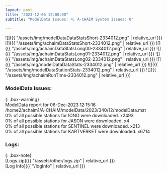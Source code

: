 ```yaml
---
layout: post
title: "2023-12-06 12:00:00"
subtitle: "ModelData Issues: 4; A-CHAIM System Issues: 0"

---
```


![]({{ "/assets/img/modelDataDataStatsShort-2334012.png" | relative_url }})
![]({{ "/assets/img/achaimDataStatsShort-2334012.png" | relative_url }})
![]({{ "/assets/img/achaimDataStatsLong00-2334012.png" | relative_url }})
![]({{ "/assets/img/achaimDataStatsLong01-2334012.png" | relative_url }})
![]({{ "/assets/img/achaimDataStatsLong02-2334012.png" | relative_url }})
![]({{ "/assets/img/modelDataDataStats-2334012.png" | relative_url }})
![]({{ "/assets/img/modelDataStationStats-2334012.png" | relative_url }})
![]({{ "/assets/img/achaimRunTime-2334012.png" | relative_url }})


### ModelData Issues:  
  
{: .box-warning}  
 ModelData report for 06-Dec-2023 12:15:16   
 /home2/achaim1/A-CHAIM/modelData/2023/340/12/modelData.mat   
 0% of all possible stations for IONO were downloaded. x2493   
 0% of all possible stations for JASON were downloaded. x4   
 0% of all possible stations for SENTINEL were downloaded. x213   
 0% of all possible stations for KARTVERKET were downloaded. x6714   
  


### Logs:  
  
{: .box-note}  
[Logs.zip]({{ "/assets/other/logs.zip" | relative_url }})  
[Log Info]({{ "/logInfo" | relative_url }})  
